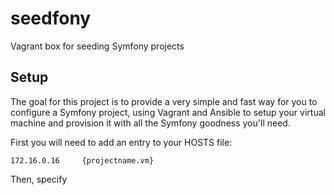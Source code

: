 # seedfony
Vagrant box for seeding Symfony projects

## Setup
The goal for this project is to provide a very simple and fast way for you to configure a Symfony project, using Vagrant and Ansible to setup your virtual machine and provision it with all the Symfony goodness you'll need.

First you will need to add an entry to your HOSTS file:
```
172.16.0.16     {projectname.vm}
```

Then, specify 